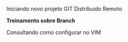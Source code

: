 Iniciando novo projeto GIT Distribuido Remoto

<b>Treinamento sobre Branch</b>

Consultando como configurar no VIM
